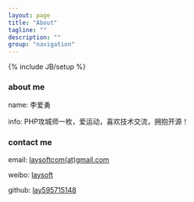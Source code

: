 ```yaml
---
layout: page
title: "About"
tagline: ""
description: ""
group: "navigation"
---
```

{% include JB/setup %}

### about me

name: 李爱勇

info: PHP攻城师一枚，爱运动，喜欢技术交流，拥抱开源！

### contact me

email: [laysoftcom(at)gmail.com][email]

weibo: [laysoft][weibo]

github: [lay595715148][github]

[email]: mailto:laysoftcom@gmail.com

[weibo]: http://weibo.com/laysoft

[github]: http://github.com/lay595715148
